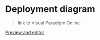 # Deployment diagram

>  link to Visual Paradigm Online

[Preview and editor](https://online.visual-paradigm.com/app/diagrams/?lightbox=1&highlight=0000ff&edit=https%3A%2F%2Fonline.visual-paradigm.com%2Fapp%2Fdiagrams%2F%23diagram%3Aproj%3D0%26id%3D1&layers=1&nav=1&title=Deployment%20diagram#R3cU2FsdhGVkX128LszYVemr%2B4G%2BXI2eZi8eqo0ceQqA41szJ45ofQ%3DU8HqmHS506FnZ6X9IlSKQp0Vo1AYPvHvW%2BBjoGXsztSoS20%2FFp0Zf85qhs8T0NAcyOomV8KSAStWQ7rc3IwglCHKNOcX8wFSu6rD7i%2FDeGoMAL7BCqnkjrroFgiWqV5HnsJSKPLW3rQ3ZEmxBpc6GFDY1ycyHGrAtAbJlDR76tw%2FxBNxPQ2N6YQEqb5eq3HDjtDwPHSb6fxXe6EJyyGKwvNAqbgqtyjyxuL9Zl9cB4OoSap4G4u%2F3zxrxyiuAF%2Bpd6PWM33o%2FHPa%2B5jdlaccFR9OyKdSF9Ay9FB0MlIbSV97%2FzJBP360gZvkP6UsTT%2B8H9J7FZIrSX3E7m4qMywVDgLMJ3%2BpE%2BkzfkdoXPWW1diT4HTcszlhprloObXoOZvEpfBSmvEtjfxjH6CD5LneTQ2li0I%2F4rwp7knb4dDpQQmw6GBkppTTfmSsvBmy8gOrlinHyzGP0C0Yl%2FTrUjAfq8iMH9gQVnBEiCHvmxtmReZ%2B7UFQZ2o5UgsQgozb6tQ42NwFpFRO1Je%2FWqB%2F7ja3NCkCCCbO9oWAE84NQxq48XCByzOe1SOaSZo16tCB%2FZxsksP5ITFt75S8bEXUSQaZSmEynTJY2UATNsaisKi%2FgrTzXZ0OdFBUuinDkrsJhk38uex8kU4EFxBfPuwX27i18BD7IHq9PLLNjtaYKmQKChuvtAKBRcZjbW%2B%2BXH8df4fa1jQbEV5rmJKV6Dx061xfL3bipIDoesk8G5a%2FRYaJTCbE1bao7zACAwq47xJ0II7b1ijAphdJ4LHZzOfrtp53nX9iL4jDuPe7HqFQEw3lRLvhNY4FxPIwsq9dmDJJPILWzf3hmLNey%2BIKF7s%2FBKDgvfoaDYa9iN41lc0xMkjScZnzaAQuIAEDFYtB1a0vOP4oNrzw2oIIS9h4lJJLvQLSjwtqMQcO6uzOsLAEOu%2FNphSsxC7LsnPb1Qw0Fwut%2BkZs%2BJCMs1JeTYPBiGE4GeWFD6%2Fb6%2Fr3LIxiriczpVHMASmKaQ5PuMoEkVDxPbkdNO57SokFHUDxpMOuvLdn924bIo0BiQhiv52BWLVA4ae9gf8PSIqgS1zj2oolUVRRA%2Fq9yuMr5LYpLwzM8xPNKPwGh9TWIaN5oR%2FUBkeI1JPmNIzuKt5OH0t6H0N%2FkQxiSi2eWq9fIoDNhD0UXrhhHI9KWwCbHLh6o5XWy1k8asVHGEGJrAKOm1rurG5cRd0Nda0IrEI1Mc42wTqMOUhULIXJ2j9HEu5maMaXluwkqMNfej1%2FIivggpkK6MFt0ruAMyWzBVUR1EdDz3%2Bbgtm%2Blkt5%2BnzJT3yVt7r%2FkZ3yC3UPm7b1GZDmL%2BV8krZN8SADJzg6O%2FwqEqJQQBqNqoDaf8zM3rb7TVdc6VG%2FyX5KinQfK%2FUi%2BDY11q4j7Ph3CkAMJLQD2wNNHiFfczEvS9v4AiPyE1WQXGSUc19Xgt9i8eqcdZT4sJf1z2u4qAI3qI2ytr9QaqnZ1E531Ry%2F5ixYq9qphOHILPstMcfJGNDJmJlW2BocgWACTP%2BPj2Dq8F%2Fq0fAh71DCOFsWmGtwu%2BZfQ4V%2BIbVH1YBYVt35GbYAwqS5dXn%2BWF0%2FsXSbKZ2gd3jHjWwv86tJSVkkuEjQ8xMWfy1bNeZZmD9ait8PKFaCt%2B0FVbkykam2%2FcIurLlN%2BOuvIoLyqpbNaFgq7TVycvOFtHtzRuTvB2QfM1i%2BZnuM9LTlcneNCBTIbHqMgZ%2FhlwSMFf%2BLkDvrI%2F9ef1GQHetolnkGGRslgwC9mmk6GHnfZIMAJG7rROkiLzjNC8jpwnAjTjYxOWQX1BoFwcGuivJG9BRvBVh%2B2yIgGc5eXNuxO4XYH3giydQRTu9Oa9OqwDRryJdLJP1Tk8kTZRSewRDKi4NwkYWzg4PnmPrxKFYMgq%2FRFqVL%2F8x2ACvoqHbIk54gwNhYy8nZ8ftjBf%2FZy37BC7%2FitWinsEfmsxLFlw%2Fo8hmKPAeqFcWQFqdsDP%2FU%2FzfYqRzY8NrT3WtRTPwHGpwbqqQpoDJIyUsvyu1YsY6dnfCeqXLBecaiSO25MseUlioqqFoltU87%2FLqx3EnkivhR0ImpGL22e%2BDbLySo%2F%2Bh%2F%2BPGcnM3uIS2njX7au0A2JQUDbDlJWyzOiQhz%2BH1w0LcTdEo0ZhFO8He3872MXXouvGpq5zmkIuiTJb8GkngNlyIgRml2%2BOSCuwPWWdhDNJq6tE2yrv4x4Ss7Up0TjuJ6JhgH2SP%2Fz08tecF20UPZQJbyY2SIS7pd7Jd7Yyo%2BWx3sUob2jsu7ue8D5dDPlgnSCC8ijvjtjHDvKUTdYpQLEPQdFU5%2FA4dWXVxYAo9yQBt2ozl507XhKzgZxVcR9%2Fz6DO4gdawFh19q54ygIWE8NcvqoOo%2FjXQBC2OolYZjB99Rt5LGZQgX01WL91vXfgwDZe%2BKAMu09EN10xHLZw0sE1K4G3yVGgIL%2BUz2DztN4wKBAcfZ0o%2F%2Bev5YDf7V0PoYOWL%2BsXawqKNhIGJR%2BuiBhZ40VZkY8mTQiSX%2B5RYIZwNiOnu%2FXltmsjkirU9JEATHBx3gN1qcl2my0mGofMSvJdso8I1BrPOsktk4d3yeswhz1DCL6d9b7psmN0CfMTMzn6iqtJD0qpVAONcHaijbZhc0LKXb7mLaqDkwp0klVLZZAQoFI%2Bi7qEW5NnbgY7TsvnkRcLM1KKg6srTrQvPCMChY8rtz9IGCTpW6zmt50xpUzQ90HcMI6%2FBOKUWH8%2FE%2FEJe28nZJ3AUGTvEumfiwlf7QtE9vxCPavEkqcRjaUVF70ujS7QV86IALLwrEptuoqk8D%2FcEAivHUo3%2F1cjHxuoGGrXkiq%2BZrKNi4QMTUijuLtAPAxcTy77EoCBD%2B3XjX%2BI79%2BAPfJR9Ab7erG57toCVMa6ec6MmLSFDEwfFRfQxAGOkFTj8amytHZLjf%2FbzxL8LSS1NK3DlY2G8%2BDhVUKjJICeb3%2Bwwj2ABuULDERKqrZSxCjsLYMKECeP75BZQj%2Brm8caLMeeftMnEu7ye8%2FnPegghomGDZBLpbOLe5tecx%2FkyeKwhqQtnpgfhTiYB%2FlpGl3PpvG5Eqx6tcez66b7ZEs1jtQjN176e2gHzX8JyZs5AwYkTCAI3pWoYq%2FYxuLro9y7hwXP%2BPp7eQtOZ%2Fr8oce2oDkNjsTn5XDzHlT3S1HZMR8dJ234xF4F3PsSWcyWWWEP%2FqQOnf72MczQEtuzxCyJhMWt0v2oQzLHC03VezWsLo38KutkJ2O1kavpLs5Q0gAZWFVEHGrsfizlYh7K9ivqU7%2FJtURTVfr4QKgp3qkCiUmQdenWKVEAR1z2nCAoniv%2FvanEGmp79nppckWKeJyJSP0FjkCtxJiDWBTUVcmwQaTwsSiUJJjGlamsZ3D1wf%2BFyTwqLOMkVgAlLFiOL0aNyQCZctUT0rumN8uqR9exGy1TVgqTQYDzWwqIfRqTcMyCEWjiLkwoOVHsG0cAMB4oUqksO9o2g04SzAAJ5lCQ1RinMuHC17YMjnaLAfNNhgJ1dizuurQ5T0i2PQUOSd2k4u676GXGQKF%2BSZKUClrHraD3yKxn34BiT1pEZKCEVzBnYpetI59ixab2WQeE5zQJTc8m4ZUn8vaaphemW9gXYx47wj7bhhH%2FfSWI%2BcfKhgrp46kUVqNmjn3kCMrt3aaQj496dXKx2hCuU6EK922D9wLF0t%2B4XPVVXn8URY15g3Ek%2B4T%2Byiwvs5gqzHcKkZUbCdA%2B4l1%2F2U33xsJdSTmkTeSrfVu404oCPBc3SxW8gISbtYV83IS0K3WnEDTxdLsmp6QEblMASzTB4TQFyWFTN9sugvQeEd%2F5WcwLf4uCCtQiaud01aA21b7wWKOoKc1LbPrz1Yve9BPjAH%2Be2Uny5A2hmxqlGMKlHSZXp%2FuyeqRlb%2FAmvF0yUO00338IFbNotDXBrcRfsivsULR0lvyAPPiWn9jpPZhMAO5aiPWfvrvrPZqD%2BujtSbDmwBxKXc69oqDGld6VBqNfAD9X4ZzA%3D1fZkpM7f)

